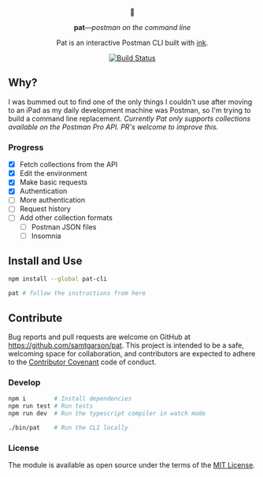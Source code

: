 <p align="center">
📮

<p align="center"><strong>pat</strong><em>—postman on the command line</em></p>

<p align="center">Pat is an interactive Postman CLI built with <a href="https://github.com/vadimdemedes/ink">ink</a>.</p>

<p align="center"><a href="https://actions-badge.atrox.dev/samtgarson/pat/goto"><img alt="Build Status" src="https://img.shields.io/endpoint.svg?url=https%3A%2F%2Factions-badge.atrox.dev%2Fsamtgarson%2Fpat%2Fbadge&style=flat" /></a></p>
</p>


## Why?

I was bummed out to find one of the only things I couldn't use after moving to an iPad as my daily development machine was Postman, so I'm trying to build a command line replacement. _Currently Pat only supports collections available on the Postman Pro API. PR's welcome to improve this._

### Progress

- [x] Fetch collections from the API
- [x] Edit the environment
- [x] Make basic requests
- [x] Authentication
- [ ] More authentication
- [ ] Request history
- [ ] Add other collection formats
  - [ ] Postman JSON files
  - [ ] Insomnia

## Install and Use

```bash
npm install --global pat-cli

pat # follow the instructions from here
```

## Contribute

Bug reports and pull requests are welcome on GitHub at https://github.com/samtgarson/pat. This project is intended to be a safe, welcoming space for collaboration, and contributors are expected to adhere to the [Contributor Covenant](http://contributor-covenant.org) code of conduct.

### Develop

```sh
npm i        # Install dependencies
npm run test # Run tests
npm run dev  # Run the typescript compiler in watch mode

./bin/pat    # Run the CLI locally
```

### License

The module is available as open source under the terms of the [MIT License](http://opensource.org/licenses/MIT).
